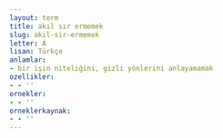 ```yaml
---
layout: term
title: akıl sır ermemek
slug: akil-sir-ermemek
letter: A
lisan: Türkçe
anlamlar:
- bir işin niteliğini, gizli yönlerini anlayamamak
ozellikler:
- - ''
ornekler:
- - ''
orneklerkaynak:
- - ''
---
```

